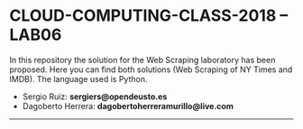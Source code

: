                                
# CLOUD-COMPUTING-CLASS-2018 – LAB06

In this repository the solution for the Web Scraping laboratory has been proposed. Here you can find both solutions (Web Scraping of NY Times and IMDB). The language used is Python.
 
* Sergio Ruiz: __sergiers@opendeusto.es__
* Dagoberto Herrera: __dagobertoherreramurillo@live.com__

---












